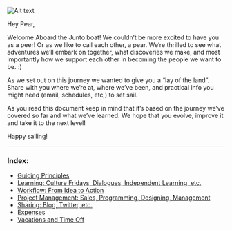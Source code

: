 ![Alt text](http://www.juntostudio.com/logo-square-75.png)

Hey Pear,

Welcome Aboard the Junto boat! We couldn’t be more excited to have you as a peer! Or as we like to call each other, a pear. We’re thrilled to see what adventures we’ll embark on together, what discoveries we make, and most importantly how we support each other in becoming the people we want to be. :)

As we set out on this journey we wanted to give you a “lay of the land”. Share with you where we’re at, where we’ve been, and practical info you might need (email, schedules, etc,) to set sail.

As you read this document keep in mind that it’s based on the journey we’ve covered so far and what we’ve learned. We hope that you evolve, improve it and take it to the next level!

Happy sailing!

---

### Index:

- [Guiding Principles](/content/guiding-principles.md)
- [Learning: Culture Fridays, Dialogues, Independent Learning, etc.](/content/learning.md)
- [Workflow: From Idea to Action](/content/workflow.md)
- [Project Management: Sales, Programming, Designing, Management](/content/projects.md)
- [Sharing: Blog, Twitter, etc.](/content/sharing.md)
- [Expenses](/content/expenses.md)
- [Vacations and Time Off](/content/time-off.md)
